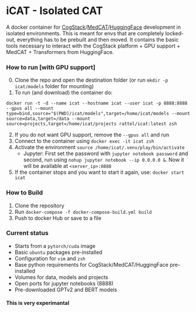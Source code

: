 # iCAT - Isolated CAT

A docker container for [CogStack](https://cogstack.org/)/[MedCAT](https://github.com/CogStack/MedCAT)/[HuggingFace](https://huggingface.co/) development in isolated environments. This is meant for envs that are completely locked-out, everything has to be prebuilt and then moved. It contains the basic tools necessary to interact with the CogStack platform + GPU support + MedCAT + Transformers from HuggingFace.


### How to run [with GPU support]
0. Clone the repo and open the destination folder (or run `mkdir -p icat/models` folder for mounting)
1. To run (and download) the container do: 
```
docker run -t -d --name icat --hostname icat --user icat -p 8888:8888 --gpus all --mount type=bind,source="$(PWD)/icat/models",target=/home/icat/models --mount source=data,target=/data --mount source=projects,target=/home/icat/projects rattel/icat:latest zsh
```
2. If you do not want GPU support, remove the `--gpus all` and run
3. Connect to the container using `docker exec -it icat zsh`
4. Activate the environment `source /home/icat/.venv/play/bin/activate`
    * Jupyter: First set the password with `jupyter notebook password` and second, run using `nohup jupyter notebook --ip 0.0.0.0 &`. Now it will be available at `<server_ip>:8888`
5. If the container stops and you want to start it again, use: `docker start icat`


### How to Build 

1. Clone the repository
2. Run `docker-compose -f docker-compose-build.yml build`
3. Push to docker Hub or save to a file


### Current status

* Starts from a `pytorch/cuda` image
* Basic `ubuntu` packages pre-installed
* Configuration for `vim` and `zsh`
* Base python requirements for CogStack/MedCAT/HuggingFace pre-installed
* Volumes for data, models and projects
* Open ports for jupyter notebooks (8888)
* Pre-downloaded GPTv2 and BERT models


#### This is very experimantal
